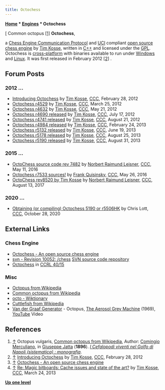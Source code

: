 ```yaml
---
title: Octochess
---
```

**[Home](Home "Home") \* [Engines](Engines "Engines") \* Octochess**



[ Common octopus <a id="cite-note-1" href="#cite-ref-1">[1]</a>
**Octochess**,  

a [Chess Engine Communication Protocol](Chess_Engine_Communication_Protocol "Chess Engine Communication Protocol") and [UCI](UCI "UCI") compliant [open source chess engine](Category:Open_Source "Category:Open Source") by [Tim Kosse](Tim_Kosse "Tim Kosse"), written in [C++](Cpp "Cpp") and licensed under the [GPL](Free_Software_Foundation#GPL "Free Software Foundation"). 
Octochess is [cross-platform](https://en.wikipedia.org/wiki/Cross-platform) with binaries available to run under [Windows](Windows "Windows") and [Linux](Linux "Linux"). It was first released in February 2012 <a id="cite-note-2" href="#cite-ref-2">[2]</a> . 



## Forum Posts


### 2012 ...


* [Introducing Octochess](http://www.talkchess.com/forum/viewtopic.php?t=42676) by [Tim Kosse](Tim_Kosse "Tim Kosse"), [CCC](CCC "CCC"), February 28, 2012
* [Octochess r4529](http://www.talkchess.com/forum/viewtopic.php?t=43015) by [Tim Kosse](Tim_Kosse "Tim Kosse"), [CCC](CCC "CCC"), March 25, 2012
* [Octochess r4632](http://www.talkchess.com/forum/viewtopic.php?t=43790) by [Tim Kosse](Tim_Kosse "Tim Kosse"), [CCC](CCC "CCC"), May 21, 2012
* [Octochess r4690 released](http://www.talkchess.com/forum/viewtopic.php?t=44471) by [Tim Kosse](Tim_Kosse "Tim Kosse"), [CCC](CCC "CCC"), July 17, 2012
* [Octochess r4741 released](http://www.talkchess.com/forum/viewtopic.php?t=44859) by [Tim Kosse](Tim_Kosse "Tim Kosse"), [CCC](CCC "CCC"), August 21, 2012
* [Octochess r4984 released](http://www.talkchess.com/forum/viewtopic.php?t=47316) by [Tim Kosse](Tim_Kosse "Tim Kosse"), [CCC](CCC "CCC"), February 24, 2013
* [Octochess r5132 released](http://www.talkchess.com/forum/viewtopic.php?t=48347) by [Tim Kosse](Tim_Kosse "Tim Kosse"), [CCC](CCC "CCC"), June 19, 2013
* [Octochess r5178 released](http://www.talkchess.com/forum/viewtopic.php?t=49096) by [Tim Kosse](Tim_Kosse "Tim Kosse"), [CCC](CCC "CCC"), August 25, 2013
* [Octochess r5190 released](http://www.talkchess.com/forum/viewtopic.php?t=49183) by [Tim Kosse](Tim_Kosse "Tim Kosse"), [CCC](CCC "CCC"), August 31, 2013


### 2015 ...


* [OctoChess source code rev 7482](http://www.talkchess.com/forum/viewtopic.php?t=60129) by [Norbert Raimund Leisner](Norbert_Raimund_Leisner "Norbert Raimund Leisner"), [CCC](CCC "CCC"), May 11, 2016
* [Octochess r7533 sources!](http://www.talkchess.com/forum3/viewtopic.php?f=2&t=60286) by [Frank Quisinsky](Frank_Quisinsky "Frank Quisinsky"), [CCC](CCC "CCC"), May 26, 2016
* [OctoChess rev8520 by Tim Kosse](http://www.talkchess.com/forum/viewtopic.php?t=64887) by [Norbert Raimund Leisner](Norbert_Raimund_Leisner "Norbert Raimund Leisner"), [CCC](CCC "CCC"), August 13, 2017


### 2020 ...


* [Obtaining (or compiling) Octochess 5190 or r5506HK](http://www.talkchess.com/forum3/viewtopic.php?f=2&t=75578) by Chris Lott, [CCC](CCC "CCC"), October 28, 2020


## External Links


### Chess Engine


* [Octochess - An open source chess engine](http://octochess.org/)
* [svn - Revision 10052: /chess](https://svn.filezilla-project.org/svn/chess/) [SVN source code repository](https://en.wikipedia.org/wiki/Apache_Subversion)
* [Octochess](http://computerchess.org.uk/ccrl/4040/cgi/compare_engines.cgi?family=Octochess&print=Rating+list&print=Results+table&print=LOS+table&print=Ponder+hit+table&print=Eval+difference+table&print=Comopp+gamenum+table&print=Overlap+table&print=Score+with+common+opponents) in [CCRL 40/15](CCRL "CCRL")


### Misc


* [Octopus from Wikipedia](https://en.wikipedia.org/wiki/Octopus)
* [Common octopus from Wikipedia](https://en.wikipedia.org/wiki/Common_octopus)
* [octo - Wiktionary](https://en.wiktionary.org/wiki/octo)
* [Cuttlefish from Wikipedia](https://en.wikipedia.org/wiki/Cuttlefish)
* [Van der Graaf Generator](Category:Van_der_Graaf_Generator "Category:Van der Graaf Generator") - Octopus, [The Aerosol Grey Machine](https://en.wikipedia.org/wiki/The_Aerosol_Grey_Machine) (1969), [YouTube](https://en.wikipedia.org/wiki/YouTube) Video


 
## References


1. <a id="cite-ref-1" href="#cite-note-1">↑</a> Octopus vulgaris, [Common octopus from Wikipedia](https://en.wikipedia.org/wiki/Common_octopus), Author: [Comingio Merculiano](https://commons.wikimedia.org/wiki/Category:Comingio_Merculiano), in [Giuseppe Jatta](https://it.wikipedia.org/wiki/Giuseppe_Jatta) (**1896**). *[I Cefalopodi viventi nel Golfo di Napoli (sistematica) : monografia](https://archive.org/details/icefalopodiviven00jatt)*.
2. <a id="cite-ref-2" href="#cite-note-2">↑</a> [Introducing Octochess](http://www.talkchess.com/forum/viewtopic.php?t=42676) by [Tim Kosse](Tim_Kosse "Tim Kosse"), [CCC](CCC "CCC"), February 28, 2012
3. <a id="cite-ref-3" href="#cite-note-3">↑</a> [Octochess - An open source chess engine](http://octochess.org/)
4. <a id="cite-ref-4" href="#cite-note-4">↑</a> [Re: Magic bitboards: Cache issues and state of the art?](http://www.talkchess.com/forum/viewtopic.php?p=512051#512051) by [Tim Kosse](Tim_Kosse "Tim Kosse"), [CCC](CCC "CCC"), March 24, 2013

**[Up one level](Engines "Engines")**







 
